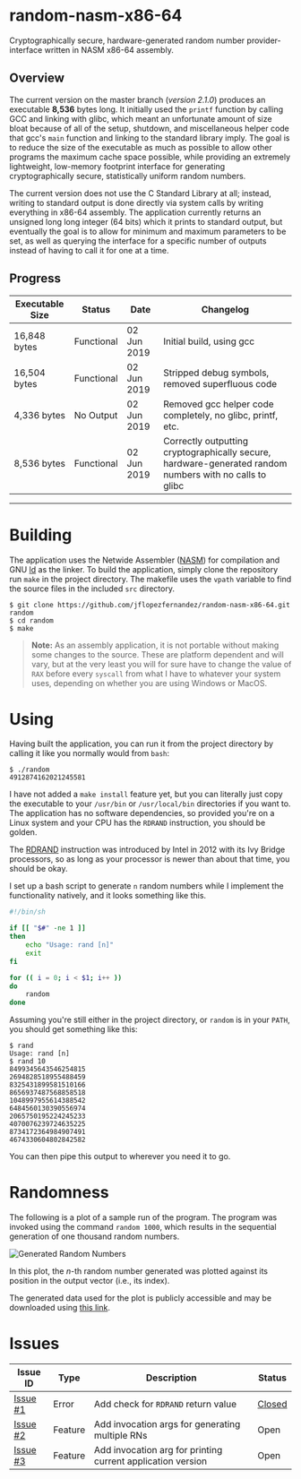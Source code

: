 
# random-nasm-x86-64
Cryptographically secure, hardware-generated random number provider-interface written in NASM x86-64 assembly.

## Overview

The current version on the master branch (<em>version 2.1.0</em>) produces an executable <strong>8,536</strong> bytes long. It initially used the `printf` function by calling GCC and linking with glibc, which meant an unfortunate amount of size bloat because of all of the setup, shutdown, and miscellaneous helper code that gcc's `main` function and linking to the standard library imply. The goal is to reduce the size of the executable as much as possible to allow other programs the maximum cache space possible, while providing an extremely lightweight, low-memory footprint interface for generating cryptographically secure, statistically uniform random numbers.

The current version does not use the C Standard Library at all; instead, writing to standard output is done directly via system calls by writing everything in x86-64 assembly. The application currently returns an unsigned long long integer (64 bits) which it prints to standard output, but eventually the goal is to allow for minimum and maximum parameters to be set, as well as querying the interface for a specific number of outputs instead of having to call it for one at a time.

## Progress

 | Executable Size | Status | Date | Changelog |
 | --------------- | ------ | ---- | --------- |
 | 16,848 bytes    | Functional | 02 Jun 2019 | Initial build, using gcc |
 | 16,504 bytes    | Functional | 02 Jun 2019 | Stripped debug symbols, removed superfluous code |
 | 4,336 bytes     | No Output  | 02 Jun 2019 | Removed gcc helper code completely, no glibc, printf, etc. |
 | 8,536 bytes     | Functional | 02 Jun 2019 | Correctly outputting cryptographically secure, hardware-generated random numbers with no calls to glibc |

<hr />

# Building

The application uses the Netwide Assembler ([NASM](https://www.nasm.us/)) for compilation and GNU [ld](https://www.gnu.org/software/binutils/) as the linker. To build the application, simply clone the repository run `make` in the project directory. The makefile uses the `vpath` variable to find the source files in the included `src` directory.

```
$ git clone https://github.com/jflopezfernandez/random-nasm-x86-64.git random
$ cd random
$ make
```

 > <strong>Note:</strong> As an assembly application, it is not portable without making some changes to the source. These are platform dependent and will vary, but at the very least you will for sure have to change the value of `RAX` before every `syscall` from what I have to whatever your system uses, depending on whether you are using Windows or MacOS.

# Using

Having built the application, you can run it from the project directory by calling it like you normally would from `bash`:

```
$ ./random
4912874162021245581
```

I have not added a `make install` feature yet, but you can literally just copy the executable to your `/usr/bin` or `/usr/local/bin` directories if you want to. The application has no software dependencies, so provided you're on a Linux system and your CPU has the `RDRAND` instruction, you should be golden.

The [RDRAND](https://en.wikipedia.org/wiki/RdRand) instruction was introduced by Intel in 2012 with its Ivy Bridge processors, so as long as your processor is newer than about that time, you should be okay.

I set up a bash script to generate `n` random numbers while I implement the functionality natively, and it looks something like this.

```bash
#!/bin/sh

if [[ "$#" -ne 1 ]]
then
    echo "Usage: rand [n]"
    exit
fi

for (( i = 0; i < $1; i++ ))
do
    random
done
```

Assuming you're still either in the project directory, or `random` is in your `PATH`, you should get something like this:

```
$ rand
Usage: rand [n]
$ rand 10
8499345643546254815
2694828518955488459
8325431899581510166
8656937487568858518
1048997955614388542
6484560130390556974
2065750195224245233
4070076239724635225
8734172364984907491
4674330604802842582
```

You can then pipe this output to wherever you need it to go.

# Randomness

The following is a plot of a sample run of the program. The program was invoked
using the command `random 1000`, which results in the sequential generation of
one thousand random numbers.

 ![Generated Random Numbers](https://i.imgur.com/a5M91ZC.png)

In this plot, the <em>n</em>-th random number generated was plotted against its
position in the output vector (i.e., its index).

The generated data used for the plot is publicly accessible and may be
downloaded using [this
link](https://gist.github.com/jflopezfernandez/4234eba587925cb9daee89d660f6d9da).

# Issues

 | Issue ID | Type | Description | Status |
 | -------- | ---- | ----------- | ------ |
 | [Issue #1](https://github.com/jflopezfernandez/random-nasm-x86-64/issues/1#issue-451221439) | Error | Add check for `RDRAND` return value | [Closed](https://github.com/jflopezfernandez/random-nasm-x86-64/commit/f42b6e4ef2eb77fe6f6a19439fd33b0e7c71cb07) |
 | [Issue #2](https://github.com/jflopezfernandez/random-nasm-x86-64/issues/2) | Feature | Add invocation args for generating multiple RNs | Open |
 | [Issue #3](https://github.com/jflopezfernandez/random-nasm-x86-64/issues/3) | Feature | Add invocation arg for printing current application version | Open |
